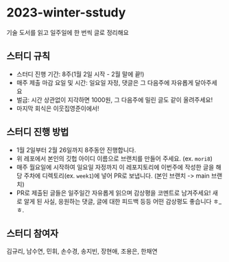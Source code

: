 # 2023-winter-sstudy
기술 도서를 읽고 일주일에 한 번씩 글로 정리해요

## 스터디 규칙
- 스터디 진행 기간: 8주(1월 2일 시작 - 2월 말에 끝!)
- 매주 제출 마감 요일 및 시간: 일요일 자정, 댓글은 그 다음주에 자유롭게 달아주세요
- 벌금: 시간 상관없이 지각하면 1000원, 그 다음주에 밀린 글도 같이 올려주세요!
- 마지막 회식은 이웃집영준이에서!


## 스터디 진행 방법
- 1월 2일부터 2월 26일까지 8주동안 진행합니다.
- 위 레포에서 본인의 깃헙 아이디 이름으로 브랜치를 만들어 주세요. (ex. `mori8`)
- 매주 월요일에 시작하여 일요일 자정까지 이 레포지토리에 이번주에 작성한 글을 해당 주차에 디렉토리(ex. `week1`)에 넣어 PR로 보냅니다. (본인 브랜치 -> main 브랜치)
- PR로 제출된 글들은 일주일간 자유롭게 읽으며 감상평을 코멘트로 남겨주세요! 새로 알게 된 사실, 응원하는 댓글, 글에 대한 피드백 등등 어떤 감상평도 좋습니다 ㅎ_ㅎ.

## 스터디 참여자
김규리, 남수연, 민휘, 손수경, 송지빈, 장현애, 조용은, 한채연
